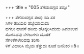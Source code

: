+++
title = "005 ತೆಗೆದುದಗ್ಗದ ತಮ್ಪು"

+++
ತೆಗೆದುದಗ್ಗದ ತಂಪು ನದಿ ಸರ  
ಸಿಗಳ ತಡಿಯಲಿ ಹಜ್ಜೆಯಾದುದು  
ಹಗಲು ಹಾವಸೆ ಹರಿದು ಹೊಕ್ಕರಿಸಿದುದು ಹಿಮಜಲವ   
ಸೊಗಸಿದವು ನೆಳಲುಗಳು ದೂರಕೆ  
ಸೆಗಳಿಕೆಗಳೇರಿದವು ತಂಗಾ  
ಳಿಗೆ ವಿಹಾರಿಸಿ ಮೈಯ ತೆತ್ತುದು ಕೂಡೆ ಜನನಿಕರ     ॥5॥